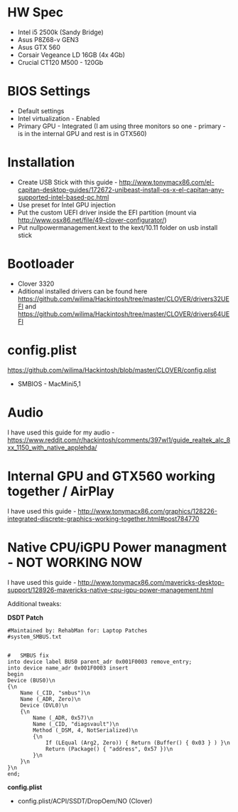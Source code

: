 # HW Spec
* Intel i5 2500k (Sandy Bridge)
* Asus P8Z68-v GEN3
* Asus GTX 560
* Corsair Vegeance LD 16GB (4x 4Gb)
* Crucial CT120 M500 - 120Gb

# BIOS Settings
* Default settings
* Intel virtualization - Enabled
* Primary GPU - Integrated (I am using three monitors so one - primary - is in the internal GPU and rest is in GTX560)

# Installation
* Create USB Stick with this guide - http://www.tonymacx86.com/el-capitan-desktop-guides/172672-unibeast-install-os-x-el-capitan-any-supported-intel-based-pc.html
* Use preset for Intel GPU injection
* Put the custom UEFI driver inside the EFI partition (mount via http://www.osx86.net/file/49-clover-configurator/)
* Put nullpowermanagement.kext to the kext/10.11 folder on usb install stick

# Bootloader
* Clover 3320
* Aditional installed drivers can be found here https://github.com/wilima/Hackintosh/tree/master/CLOVER/drivers32UEFI and https://github.com/wilima/Hackintosh/tree/master/CLOVER/drivers64UEFI

# config.plist
https://github.com/wilima/Hackintosh/blob/master/CLOVER/config.plist
* SMBIOS - MacMini5,1

# Audio
I have used this guide for my audio - https://www.reddit.com/r/hackintosh/comments/397wl1/guide_realtek_alc_8xx_1150_with_native_applehda/

# Internal GPU and GTX560 working together / AirPlay
I have used this guide - http://www.tonymacx86.com/graphics/128226-integrated-discrete-graphics-working-together.html#post784770

# Native CPU/iGPU Power managment - NOT WORKING NOW
I have used this guide - http://www.tonymacx86.com/mavericks-desktop-support/128926-mavericks-native-cpu-igpu-power-management.html

Additional tweaks:

**DSDT Patch**
```
#Maintained by: RehabMan for: Laptop Patches
#system_SMBUS.txt


#   SMBUS fix
into device label BUS0 parent_adr 0x001F0003 remove_entry;
into device name_adr 0x001F0003 insert
begin
Device (BUS0)\n
{\n
    Name (_CID, "smbus")\n
    Name (_ADR, Zero)\n
    Device (DVL0)\n
    {\n
        Name (_ADR, 0x57)\n
        Name (_CID, "diagsvault")\n
        Method (_DSM, 4, NotSerialized)\n
        {\n
            If (LEqual (Arg2, Zero)) { Return (Buffer() { 0x03 } ) }\n
            Return (Package() { "address", 0x57 })\n
        }\n
    }\n
}\n
end;
```

**config.plist**
* config.plist/ACPI/SSDT/DropOem/NO (Clover)

